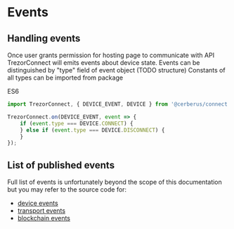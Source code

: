 # Events

## Handling events

Once user grants permission for hosting page to communicate with API TrezorConnect will emits events
about device state.
Events can be distinguished by "type" field of event object (TODO structure)
Constants of all types can be imported from package

ES6

```javascript
import TrezorConnect, { DEVICE_EVENT, DEVICE } from '@cerberus/connect';

TrezorConnect.on(DEVICE_EVENT, event => {
    if (event.type === DEVICE.CONNECT) {
    } else if (event.type === DEVICE.DISCONNECT) {
    }
});
```

## List of published events

Full list of events is unfortunately beyond the scope of this documentation
but you may refer to the source code for:

-   [device events](https://github.com/Cerberus-Wallet/cerberus-suite/blob/develop/packages/connect/src/events/device.ts)
-   [transport events](https://github.com/Cerberus-Wallet/cerberus-suite/blob/develop/packages/connect/src/events/transport.ts)
-   [blockchain events](https://github.com/Cerberus-Wallet/cerberus-suite/blob/develop/packages/connect/src/events/blockchain.ts)
